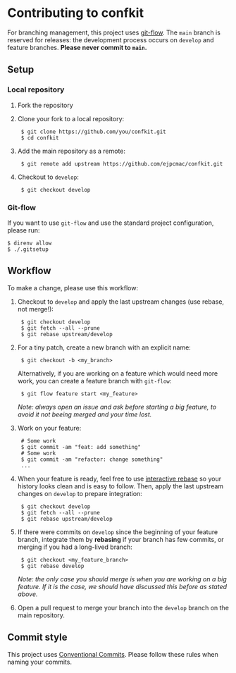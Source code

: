 # Contributing to confkit

For branching management, this project uses
[git-flow](https://github.com/petervanderdoes/gitflow-avh). The `main` branch is
reserved for releases: the development process occurs on `develop` and feature
branches. **Please never commit to `main`.**

## Setup

### Local repository

1. Fork the repository

2. Clone your fork to a local repository:

        $ git clone https://github.com/you/confkit.git
        $ cd confkit

3. Add the main repository as a remote:

        $ git remote add upstream https://github.com/ejpcmac/confkit.git

4. Checkout to `develop`:

        $ git checkout develop

### Git-flow

If you want to use `git-flow` and use the standard project configuration, please
run:

    $ direnv allow
    $ ./.gitsetup

## Workflow

To make a change, please use this workflow:

1. Checkout to `develop` and apply the last upstream changes (use rebase, not
    merge!):

        $ git checkout develop
        $ git fetch --all --prune
        $ git rebase upstream/develop

2. For a tiny patch, create a new branch with an explicit name:

        $ git checkout -b <my_branch>

    Alternatively, if you are working on a feature which would need more work,
    you can create a feature branch with `git-flow`:

        $ git flow feature start <my_feature>

    *Note: always open an issue and ask before starting a big feature, to avoid
    it not beeing merged and your time lost.*

3. Work on your feature:

        # Some work
        $ git commit -am "feat: add something"
        # Some work
        $ git commit -am "refactor: change something"
        ...

4. When your feature is ready, feel free to use
    [interactive rebase](https://help.github.com/articles/about-git-rebase/) so
    your history looks clean and is easy to follow. Then, apply the last
    upstream changes on `develop` to prepare integration:

        $ git checkout develop
        $ git fetch --all --prune
        $ git rebase upstream/develop

5. If there were commits on `develop` since the beginning of your feature
    branch, integrate them by **rebasing** if your branch has few commits, or
    merging if you had a long-lived branch:

        $ git checkout <my_feature_branch>
        $ git rebase develop

    *Note: the only case you should merge is when you are working on a big
    feature. If it is the case, we should have discussed this before as stated
    above.*

6. Open a pull request to merge your branch into the `develop` branch on the
    main repository.

## Commit style

This project uses [Conventional
Commits](https://www.conventionalcommits.org/en/v1.0.0/). Please follow these
rules when naming your commits.
